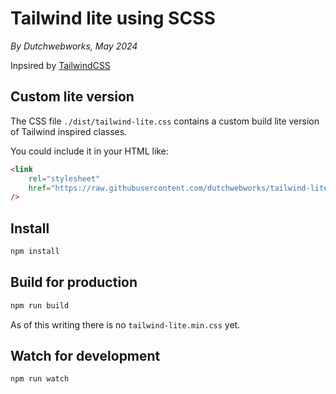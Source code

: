 # Tailwind lite using SCSS

_By Dutchwebworks, May 2024_

Inpsired by [TailwindCSS](https://tailwindcss.com/)

## Custom lite version

The CSS file `./dist/tailwind-lite.css` contains a custom build lite version of Tailwind inspired classes.

You could include it in your HTML like:

```html
<link
	rel="stylesheet"
	href="https://raw.githubusercontent.com/dutchwebworks/tailwind-lite/master/dist/css/tailwind-lite.css"
/>
```

## Install

```sh
npm install
```

## Build for production

```sh
npm run build
```

As of this writing there is no `tailwind-lite.min.css` yet.

## Watch for development

```sh
npm run watch
```
